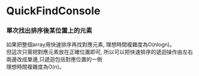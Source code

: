 # QuickFindConsole
<h3>單次找出排序後某位置上的元素</h3>
<p>
如果把整個array用快速排序再找對應元素, 理想時間複雜度為O(nlogn)。
<br>但這次只需把對應元素放在正確位置即可, 所以可以把快速排序的遞迴操作由左右兩邊改成單邊,只遞迴包括對應位置的一側
<br>理想時間複雜度為O(n)。
</p>

